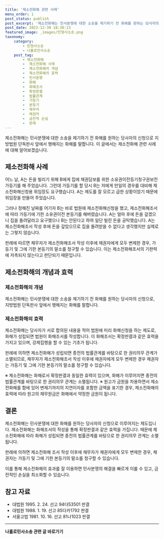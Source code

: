 ```yaml
---
title: '제소전화해 관련 사례'
menu_order: 1
post_status: publish
post_excerpt: '제소전화해는 민사분쟁에 대한 소송을 제기하기 전 화해를 원하는 당사자의 신청으로 지방법원 단독판사 앞에서 행해지는 화해를 말합니다. 이 글에서는 제소전화해 관련 사례에 대해 알아보겠습니다.'
post_date: 2023-12-30 18:30:13
featured_image: _images/민형사소송.png
taxonomy:
    category:
        - 민형사소송
        - 나홀로민사소송
    post_tag:
        - 제소전화해
        -  제소전화해 사례
        -  제소전화해의 개념
        -  제소전화해의 효력
        -  민사분쟁
        -  화해
        -  화해조서
        -  확정판결
        -  법률관계
        -  가등기
        -  본등기
        -  채무자
        -  채권자
        -  금전적 손실
        -  판례
---
```



제소전화해는 민사분쟁에 대한 소송을 제기하기 전 화해를 원하는 당사자의 신청으로 지방법원 단독판사 앞에서 행해지는 화해를 말합니다. 이 글에서는 제소전화해 관련 사례에 대해 알아보겠습니다.

## 제소전화해 사례

어느 날, A는 돈을 빌리기 위해 B에게 집에 채권담보를 위한 소유권이전등기청구권보전 가등기를 해 주었습니다. 그런데 가등기를 할 당시 B는 저에게 만일의 경우를 대비해 제소전화해신청용 위임장도 요구했습니다. A는 제도를 잘 모르고 급한 상황이었기 때문에 위임장을 만들어 주었습니다.

그러나 정해진 날짜를 어기자 B는 바로 법원에 제소전화해신청을 했고, 제소전화해조서에 따라 가등기에 기한 소유권이전 본등기를 해버렸습니다. A는 얼마 후에 돈을 갚겠으니 집을 돌려달라고 요구했으나 B는 안된다고 하여 일단 빌린 돈을 공탁했습니다. A는 제소전화해조서 작성 후에 돈을 갚았으므로 집을 돌려받을 수 없다고 생각했지만 실제로는 그렇지 않습니다.

판례에 따르면 채무자가 제소전화해조서 작성 이후에 채권자에게 모두 변제한 경우, 가등기 및 그에 기한 본등기의 말소를 청구할 수 있습니다. 이는 제소전화해조서의 기판력에 저촉되지 않는다고 판단되기 때문입니다.

## 제소전화해의 개념과 효력

### 제소전화해의 개념

제소전화해는 민사분쟁에 대한 소송을 제기하기 전 화해를 원하는 당사자의 신청으로, 지방법원 단독판사 앞에서 행해지는 화해를 말합니다.

### 제소전화해의 효력

제소전화해는 당사자가 서로 합의된 내용을 적어 법원에 미리 화해신청을 하는 제도로, 화해가 성립되면 법원이 화해조서를 작성합니다. 이 화해조서는 확정판결과 같은 효력을 가지고 있으며, 강제집행을 할 수 있는 기초가 됩니다.

판례에 의하면 제소전화해가 성립되면 종전의 법률관계를 바탕으로 한 권리의무 관계가 소멸되므로, 채무자가 제소전화해조서 작성 이후에 채권자에게 모두 변제한 경우 채권자는 가등기 및 그에 기한 본등기의 말소를 청구할 수 있습니다.

※ 제소전화해는 화해로서 확정판결과 동일한 효력이 있으며, 화해가 이루어지면 종전의 법률관계를 바탕으로 한 권리의무 관계는 소멸됩니다.
※ 원고가 금원을 차용하면서 제소전화해를 함에 있어 변제기까지의 지연이자를 포함한 금액을 표기한 경우, 제소전화해의 효력에 따라 원고의 채무원금은 화해에서 약정한 금원이 됩니다.

## 결론

제소전화해는 민사분쟁에 대한 화해를 원하는 당사자의 신청으로 이루어지는 제도입니다. 제소전화해는 화해조서의 작성을 통해 확정판결과 같은 효력을 가집니다. 때문에 제소전화해에 따라 화해가 성립되면 종전의 법률관계를 바탕으로 한 권리의무 관계는 소멸됩니다.

판례에 의하면 제소전화해 조서 작성 이후에 채무자가 채권자에게 모두 변제한 경우, 채권자는 가등기 및 그에 기한 본등기의 말소를 청구할 수 있습니다.

이를 통해 제소전화해의 효과를 잘 이용하면 민사분쟁의 해결을 빠르게 이룰 수 있고, 금전적인 손실을 최소화할 수 있습니다.

## 참고 자료

- 대법원 1995. 2. 24. 선고 94다53501 판결
- 대법원 1988. 1. 19. 선고 85다카1792 판결
- 서울고법 1981. 10. 16. 선고 81나1023 판결
<!-- wp:separator -->
<hr class="wp-block-separator has-alpha-channel-opacity"/>
<!-- /wp:separator -->

<!-- wp:group {"backgroundColor":"base","layout":{"type":"constrained"}} -->
<div class="wp-block-group has-base-background-color has-background"><!-- wp:paragraph {"align":"center","fontSize":"medium"} -->
<p class="has-text-align-center has-large-font-size"><strong>나홀로민사소송 관련 글 바로가기</strong></p>
<!-- /wp:paragraph -->


<!-- wp:latest-posts
{"categories":[{"id":14767,"count":19,"description":"","link":"https://uknowlaw.com/category/%eb%82%98%ed%99%80%eb%a1%9c%eb%af%bc%ec%82%ac%ec%86%8c%ec%86%a1/","name":"나홀로민사소송","slug":"나홀로민사소송","taxonomy":"category","parent":0,"meta":[],"_links":{"self":[{"href":"https://uknowlaw.com/wp-json/wp/v2/categories/14767"}],"collection":[{"href":"https://uknowlaw.com/wp-json/wp/v2/categories"}],"about":[{"href":"https://uknowlaw.com/wp-json/wp/v2/taxonomies/category"}],"wp:post_type":[{"href":"https://uknowlaw.com/wp-json/wp/v2/posts?categories=14767"}],"curies":[{"name":"wp","href":"https://api.w.org/{rel}","templated":true}]}}],"postsToShow":100,"excerptLength":28,"postLayout":"grid","columns":2,"featuredImageAlign":"left","featuredImageSizeSlug":"large","fontSize":"small"} /--></div>
<!-- /wp:group -->